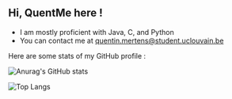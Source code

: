 ## Hi, QuentMe here !

- I am mostly proficient with Java, C, and Python
- You can contact me at [quentin.mertens@student.uclouvain.be](mailto:quentin.mertens@student.uclouvain.be)

Here are some stats of my GitHub profile :

![Anurag's GitHub stats](https://github-readme-stats.vercel.app/api?username=QuentMe&show_icons=true&theme=radical)

![Top Langs](https://github-readme-stats.vercel.app/api/top-langs/?username=QuentMe&layout=compact&show_icons=true&theme=radical&count_private=true&include_all_commits=true&langs_count=10)
